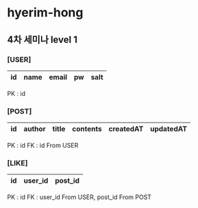 # hyerim-hong
## 4차 세미나 level 1

### [USER]
| id | name | email | pw | salt |
|---|---|---|---|---|  

 PK : id  

### [POST]
|id|author|title|contents|createdAT|updatedAT|
|---|---|---|---|---|---|

 PK : id
 FK : id From USER



### [LIKE]
|id|user_id|post_id|
|---|---|---|

 PK : id
 FK : user_id From USER, post_id From POST
